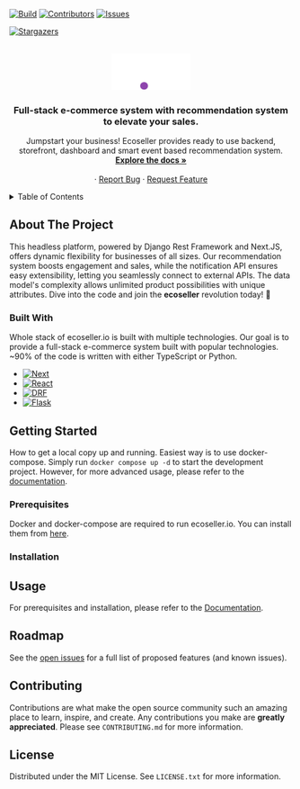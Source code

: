 <a name="readme-top"></a>

[![Build][build-shield]][build-url]
[![Contributors][contributors-shield]][contributors-url]
[![Issues][issues-shield]][issues-url]
<!-- [![MIT License][license-shield]][license-url] -->
[![Stargazers][stars-shield]][stars-url]


<!-- PROJECT LOGO -->
<br />
<div align="center">
  <a href="https://github.com/ecoseller/ecoseller">
  <picture>
    <!-- <img src="images/logo.png" alt="Logo" width="80" height="80"> -->
    <source media="(prefers-color-scheme: dark)" srcset="https://github.com/ecoseller/ecoseller/blob/master/docs/images/e.io-white.svg"  width="140">
    <source media="(prefers-color-scheme: light)" srcset="https://github.com/ecoseller/ecoseller/blob/master/docs/images/e.io-black.svg"  width="140">
    <img alt="Shows a logo in light mode or in dark mode." src="https://github.com/ecoseller/ecoseller/blob/master/docs/images/e.io-white.svg" width="140">
    </picture>
  </a>

  <h3 align="center">Full-stack e-commerce system with recommendation system to elevate your sales.</h3>

  <p align="center">
    Jumpstart your business! Ecoseller provides ready to use backend, storefront, dashboard and smart event based recommendation system.
    <br />
    <a href="https://docs.ecoseller.io"><strong>Explore the docs »</strong></a>
    <br />
    <br />
    <!-- <a href="">View Demo</a> -->
    ·
    <a href="https://github.com/ecoseller/ecoseller/issues">Report Bug</a>
    ·
    <a href="https://github.com/ecoseller/ecoseller/issues">Request Feature</a>
  </p>
</div>



<!-- TABLE OF CONTENTS -->
<details>
  <summary>Table of Contents</summary>
  <ol>
    <li>
      <a href="#about-the-project">About The Project</a>
      <ul>
        <li><a href="#built-with">Built With</a></li>
      </ul>
    </li>
    <li>
      <a href="#getting-started">Getting Started</a>
      <ul>
        <li><a href="#prerequisites">Prerequisites</a></li>
        <li><a href="#installation">Installation</a></li>
      </ul>
    </li>
    <li><a href="#usage">Usage</a></li>
    <li><a href="#contributing">Contributing</a></li>
    <!-- <li><a href="#license">License</a></li> -->
    <!-- <li><a href="#acknowledgments">Acknowledgments</a></li> -->
  </ol>
</details>



<!-- ABOUT THE PROJECT -->
## About The Project
This headless platform, powered by Django Rest Framework and Next.JS, offers dynamic flexibility for businesses of all sizes. Our recommendation system boosts engagement and sales, while the notification API ensures easy extensibility, letting you seamlessly connect to external APIs. The data model's complexity allows unlimited product possibilities with unique attributes. Dive into the code and join the **ecoseller** revolution today! 🚀
<!-- [![Product Name Screen Shot][product-screenshot]](https://example.com) -->


### Built With

Whole stack of ecoseller.io is built with multiple technologies. Our goal is to provide a full-stack e-commerce system built with popular technologies. ~90% of the code is written with either TypeScript or Python.
* [![Next][Next.js]][Next-url]
* [![React][React.js]][React-url]
* [![DRF][DRF]][DRF-url]
* [![Flask][Flask]][Flask-url]


<!-- GETTING STARTED -->
## Getting Started

How to get a local copy up and running. Easiest way is to use docker-compose.
Simply run `docker compose up -d` to start the development project. However, for more advanced usage, please refer to the [documentation](https://docs.ecoseller.io/administration/installation/).


### Prerequisites

Docker and docker-compose are required to run ecoseller.io. You can install them from [here](https://docs.docker.com/get-docker/).
### Installation

<!-- USAGE EXAMPLES -->
## Usage

For prerequisites and installation, please refer to the [Documentation](https://docs.ecoseller.io/administration/installation/).


<!-- ROADMAP -->
## Roadmap

See the [open issues](https://github.com/ecoseller/ecoseller/issues) for a full list of proposed features (and known issues).

<!-- CONTRIBUTING -->
## Contributing

Contributions are what make the open source community such an amazing place to learn, inspire, and create. Any contributions you make are **greatly appreciated**.
Please see `CONTRIBUTING.md` for more information.

<!--
If you have a suggestion that would make this better, please fork the repo and create a pull request. You can also simply open an issue with the tag "enhancement".
Don't forget to give the project a star! Thanks again!

1. Fork the Project
2. Create your Feature Branch (`git checkout -b feature/AmazingFeature`)
3. Commit your Changes (`git commit -m 'Add some AmazingFeature'`)
4. Push to the Branch (`git push origin feature/AmazingFeature`)
5. Open a Pull Request
-->

<!-- LICENSE -->
## License
Distributed under the MIT License. See `LICENSE.txt` for more information.


<!-- MARKDOWN LINKS & IMAGES -->
<!-- https://www.markdownguide.org/basic-syntax/#reference-style-links -->
[contributors-shield]: https://img.shields.io/github/contributors/ecoseller/ecoseller.svg?style=flat-square
[contributors-url]: https://github.com/ecoseller/ecoseller/graphs/contributors
[forks-shield]: https://img.shields.io/github/forks/ecoseller/ecoseller.svg?style=flat-square
[forks-url]: https://github.com/ecoseller/ecoseller/network/members
[stars-shield]: https://img.shields.io/github/stars/ecoseller/ecoseller.svg?style=flat-square
[stars-url]: https://github.com/ecoseller/ecoseller/stargazers
[issues-shield]: https://img.shields.io/github/issues/ecoseller/ecoseller.svg?style=flat-square
[issues-url]: https://github.com/ecoseller/ecoseller/issues
[build-shield]: https://img.shields.io/github/actions/workflow/status/ecoseller/ecoseller/ci.yml?branch=master&style=flat-square
[build-url]: https://github.com/ecoseller/ecoseller/actions
[license-shield]: https://img.shields.io/github/license/ecoseller/ecoseller.svg?style=flat-square
[license-url]: https://github.com/ecoseller/ecoseller/blob/master/LICENSE.txt
[product-screenshot]: images/screenshot.png
[Next.js]: https://img.shields.io/badge/next.js-000000?style=flat-square&logo=nextdotjs&logoColor=white
[Next-url]: https://nextjs.org/
[React.js]: https://img.shields.io/badge/React-20232A?style=flat-square&logo=react&logoColor=61DAFB
[React-url]: https://reactjs.org/
[Vue.js]: https://img.shields.io/badge/Vue.js-35495E?style=flat-square&logo=vuedotjs&logoColor=4FC08D
[Vue-url]: https://vuejs.org/
[Angular.io]: https://img.shields.io/badge/Angular-DD0031?style=flat-square&logo=angular&logoColor=white
[Angular-url]: https://angular.io/
[Svelte.dev]: https://img.shields.io/badge/Svelte-4A4A55?style=flat-square&logo=svelte&logoColor=FF3E00
[Svelte-url]: https://svelte.dev/
[Laravel.com]: https://img.shields.io/badge/Laravel-FF2D20?style=flat-square&logo=laravel&logoColor=white
[Laravel-url]: https://laravel.com
[Bootstrap.com]: https://img.shields.io/badge/Bootstrap-563D7C?style=flat-square&logo=bootstrap&logoColor=white
[Bootstrap-url]: https://getbootstrap.com
[JQuery.com]: https://img.shields.io/badge/jQuery-0769AD?style=flat-square&logo=jquery&logoColor=white
[JQuery-url]: https://jquery.com 
[DRF]: https://img.shields.io/badge/DRF-000000?style=flat-square&logo=django&logoColor=white
[DRF-url]: https://www.django-rest-framework.org/
[Flask]: https://img.shields.io/badge/Flask-000000?style=flat-square&logo=flask&logoColor=white
[Flask-url]: https://flask.palletsprojects.com/en/2.0.x/
